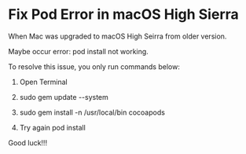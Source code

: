 # Fix Pod Error in macOS High Sierra

When Mac was upgraded to macOS High Seirra from older version.

Maybe occur error: pod install not working.

To resolve this issue, you only run commands below:

1. Open Terminal

2. sudo gem update --system

3. sudo gem install -n /usr/local/bin cocoapods

4. Try again pod install

Good luck!!!

